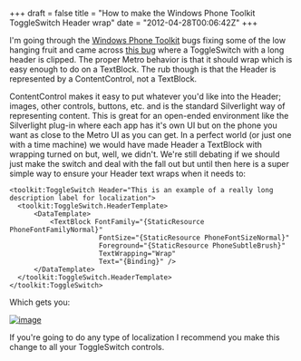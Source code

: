 +++
draft = false
title = "How to make the Windows Phone Toolkit ToggleSwitch Header wrap"
date = "2012-04-28T00:06:42Z"
+++

I'm going through the [Windows Phone Toolkit](http://silverlight.codeplex.com/) bugs fixing some of the low hanging fruit and came across [this bug](http://silverlight.codeplex.com/workitem/10612) where a ToggleSwitch with a long header is clipped. The proper Metro behavior is that it should wrap which is easy enough to do on a TextBlock. The rub though is that the Header is represented by a ContentControl, not a TextBlock.

ContentControl makes it easy to put whatever you'd like into the Header; images, other controls, buttons, etc. and is the standard Silverlight way of representing content. This is great for an open-ended environment like the Silverlight plug-in where each app has it's own UI but on the phone you want as close to the Metro UI as you can get. In a perfect world (or just one with a time machine) we would have made Header a TextBlock with wrapping turned on but, well, we didn't. We're still debating if we should just make the switch and deal with the fall out but until then here is a super simple way to ensure your Header text wraps when it needs to:
  ```
<toolkit:ToggleSwitch Header="This is an example of a really long description label for localization">
    <toolkit:ToggleSwitch.HeaderTemplate>
        <DataTemplate>
            <TextBlock FontFamily="{StaticResource PhoneFontFamilyNormal}"
                        FontSize="{StaticResource PhoneFontSizeNormal}"
                        Foreground="{StaticResource PhoneSubtleBrush}"
                        TextWrapping="Wrap"
                        Text="{Binding}" />
        </DataTemplate>
    </toolkit:ToggleSwitch.HeaderTemplate>
</toolkit:ToggleSwitch>
```

Which gets you:

[![image](http://shawnoster.blog.s3.amazonaws.com/content/image_thumb_9.png "image")](http://shawnoster.blog.s3.amazonaws.com/content/image_9.png)

If you're going to do any type of localization I recommend you make this change to all your ToggleSwitch controls.
